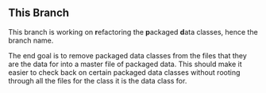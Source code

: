 ## This Branch
This branch is working on <b>r</b>efactoring the <b>p</b>ackaged <b>d</b>ata classes, hence the branch name.

The end goal is to remove packaged data classes from the files that they are the data for into a master file of packaged data.  This should make 
it easier to check back on certain packaged data classes without rooting through all the files for the class it is the data class for.
